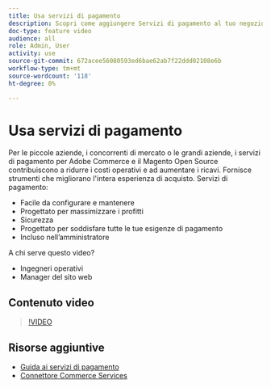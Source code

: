 ```yaml
---
title: Usa servizi di pagamento
description: Scopri come aggiungere Servizi di pagamento al tuo negozio e ridurre i costi operativi, aumentare i ricavi e migliorare l’intera esperienza di acquisto.
doc-type: feature video
audience: all
role: Admin, User
activity: use
source-git-commit: 672acee56080593ed6bae62ab7f22ddd02108e6b
workflow-type: tm+mt
source-wordcount: '118'
ht-degree: 0%

---
```


# Usa servizi di pagamento

Per le piccole aziende, i concorrenti di mercato o le grandi aziende, i servizi di pagamento per Adobe Commerce e il Magento Open Source contribuiscono a ridurre i costi operativi e ad aumentare i ricavi. Fornisce strumenti che migliorano l&#39;intera esperienza di acquisto. Servizi di pagamento:

- Facile da configurare e mantenere
- Progettato per massimizzare i profitti
- Sicurezza
- Progettato per soddisfare tutte le tue esigenze di pagamento
- Incluso nell’amministratore

A chi serve questo video?

- Ingegneri operativi
- Manager del sito web

## Contenuto video

>[!VIDEO](https://video.tv.adobe.com/v/343990?quality=12&learn=on)

## Risorse aggiuntive

- [Guida ai servizi di pagamento](https://experienceleague.adobe.com/docs/commerce-merchant-services/payment-services/guide-overview.html)
- [Connettore Commerce Services](https://experienceleague.adobe.com/docs/commerce-merchant-services/user-guides/saas.html)
